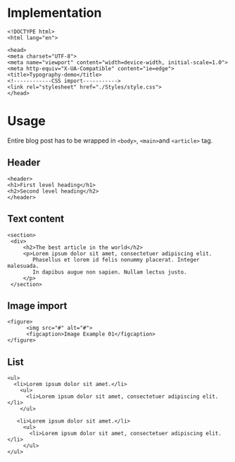 # Implementation
    <!DOCTYPE html>
    <html lang="en">

    <head>
    <meta charset="UTF-8">
    <meta name="viewport" content="width=device-width, initial-scale=1.0">
    <meta http-equiv="X-UA-Compatible" content="ie=edge">
    <title>Typography-demo</title>
    <!------------CSS import----------->
    <link rel="stylesheet" href="./Styles/style.css">
    </head>
    
# Usage
Entire blog post has to be wrapped in `<body>`, `<main>`and `<article>` tag.

## Header
    <header>
    <h1>First level heading</h1>
    <h2>Second level heading</h2>
    </header>
 
 ## Text content
    <section>
     <div>
         <h2>The best article in the world</h2>
         <p>Lorem ipsum dolor sit amet, consectetuer adipiscing elit.
            Phasellus et lorem id felis nonummy placerat. Integer malesuada.
            In dapibus augue non sapien. Nullam lectus justo.
         </p>
     </section>
     
## Image import
    <figure>
          <img src="#" alt="#">
          <figcaption>Image Example 01</figcaption>
    </figure>
    
## List
    <ul>
      <li>Lorem ipsum dolor sit amet.</li>
        <ul>
          <li>Lorem ipsum dolor sit amet, consectetuer adipiscing elit.</li>
        </ul>
        
       <li>Lorem ipsum dolor sit amet.</li>
         <ul>
           <li>Lorem ipsum dolor sit amet, consectetuer adipiscing elit.</li>
         </ul>            
    </ul>
